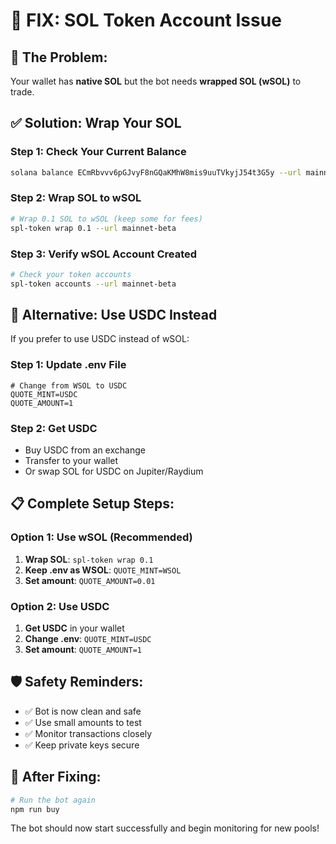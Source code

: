 # 🔧 **FIX: SOL Token Account Issue**

## 🚨 **The Problem:**
Your wallet has **native SOL** but the bot needs **wrapped SOL (wSOL)** to trade.

## ✅ **Solution: Wrap Your SOL**

### **Step 1: Check Your Current Balance**
```bash
solana balance ECmRbvvv6pGJvyF8nGQaKMhW8mis9uuTVkyjJ54t3G5y --url mainnet-beta
```

### **Step 2: Wrap SOL to wSOL**
```bash
# Wrap 0.1 SOL to wSOL (keep some for fees)
spl-token wrap 0.1 --url mainnet-beta
```

### **Step 3: Verify wSOL Account Created**
```bash
# Check your token accounts
spl-token accounts --url mainnet-beta
```

## 🔄 **Alternative: Use USDC Instead**

If you prefer to use USDC instead of wSOL:

### **Step 1: Update .env File**
```env
# Change from WSOL to USDC
QUOTE_MINT=USDC
QUOTE_AMOUNT=1
```

### **Step 2: Get USDC**
- Buy USDC from an exchange
- Transfer to your wallet
- Or swap SOL for USDC on Jupiter/Raydium

## 📋 **Complete Setup Steps:**

### **Option 1: Use wSOL (Recommended)**
1. **Wrap SOL**: `spl-token wrap 0.1`
2. **Keep .env as WSOL**: `QUOTE_MINT=WSOL`
3. **Set amount**: `QUOTE_AMOUNT=0.01`

### **Option 2: Use USDC**
1. **Get USDC** in your wallet
2. **Change .env**: `QUOTE_MINT=USDC`
3. **Set amount**: `QUOTE_AMOUNT=1`

## 🛡️ **Safety Reminders:**
- ✅ Bot is now clean and safe
- ✅ Use small amounts to test
- ✅ Monitor transactions closely
- ✅ Keep private keys secure

## 🚀 **After Fixing:**
```bash
# Run the bot again
npm run buy
```

The bot should now start successfully and begin monitoring for new pools! 